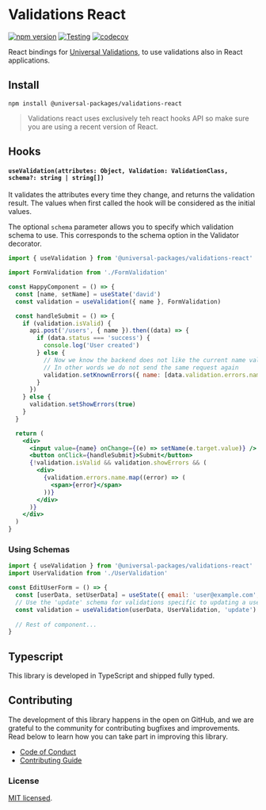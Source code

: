 # Validations React

[![npm version](https://badge.fury.io/js/@universal-packages%2Fvalidations-react.svg)](https://www.npmjs.com/package/@universal-packages/validations-react)
[![Testing](https://github.com/universal-packages/universal-validations-react/actions/workflows/testing.yml/badge.svg)](https://github.com/universal-packages/universal-validations-react/actions/workflows/testing.yml)
[![codecov](https://codecov.io/gh/universal-packages/universal-validations-react/branch/main/graph/badge.svg?token=CXPJSN8IGL)](https://codecov.io/gh/universal-packages/universal-validations-react)

React bindings for [Universal Validations](https://github.com/universal-packages/universal-validations), to use validations also in React applications.

## Install

```shell
npm install @universal-packages/validations-react
```

> Validations react uses exclusively teh react hooks API so make sure you are using a recent version of React.

## Hooks

#### **`useValidation(attributes: Object, Validation: ValidationClass, schema?: string | string[])`**

It validates the attributes every time they change, and returns the validation result. The values when first called the hook will be considered as the initial values.

The optional `schema` parameter allows you to specify which validation schema to use. This corresponds to the schema option in the Validator decorator.

```jsx
import { useValidation } from '@universal-packages/validations-react'

import FormValidation from './FormValidation'

const HappyComponent = () => {
  const [name, setName] = useState('david')
  const validation = useValidation({ name }, FormValidation)

  const handleSubmit = () => {
    if (validation.isValid) {
      api.post('/users', { name }).then((data) => {
        if (data.status === 'success') {
          console.log('User created')
        } else {
          // Now we know the backend does not like the current name value so wer do not admit it again
          // In other words we do not send the same request again
          validation.setKnownErrors({ name: [data.validation.errors.name] })
        }
      })
    } else {
      validation.setShowErrors(true)
    }
  }

  return (
    <div>
      <input value={name} onChange={(e) => setName(e.target.value)} />
      <button onClick={handleSubmit}>Submit</button>
      {!validation.isValid && validation.showErrors && (
        <div>
          {validation.errors.name.map((error) => (
            <span>{error}</span>
          ))}
        </div>
      )}
    </div>
  )
}
```

### Using Schemas

```jsx
import { useValidation } from '@universal-packages/validations-react'
import UserValidation from './UserValidation'

const EditUserForm = () => {
  const [userData, setUserData] = useState({ email: 'user@example.com', name: 'John' })
  // Use the 'update' schema for validations specific to updating a user
  const validation = useValidation(userData, UserValidation, 'update')
  
  // Rest of component...
}
```

## Typescript

This library is developed in TypeScript and shipped fully typed.

## Contributing

The development of this library happens in the open on GitHub, and we are grateful to the community for contributing bugfixes and improvements. Read below to learn how you can take part in improving this library.

- [Code of Conduct](./CODE_OF_CONDUCT.md)
- [Contributing Guide](./CONTRIBUTING.md)

### License

[MIT licensed](./LICENSE).
